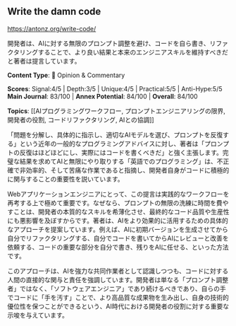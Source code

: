 ## Write the damn code

https://antonz.org/write-code/

開発者は、AIに対する無限のプロンプト調整を避け、コードを自ら書き、リファクタリングすることで、より良い結果と本来のエンジニアスキルを維持すべきだと著者は提言しています。

**Content Type**: 💭 Opinion & Commentary

**Scores**: Signal:4/5 | Depth:3/5 | Unique:4/5 | Practical:5/5 | Anti-Hype:5/5
**Main Journal**: 83/100 | **Annex Potential**: 84/100 | **Overall**: 84/100

**Topics**: [[AIプログラミングワークフロー, プロンプトエンジニアリングの限界, 開発者の役割, コードリファクタリング, AIとの協調]]

「問題を分解し、具体的に指示し、適切なAIモデルを選び、プロンプトを反復する」という近年の一般的なプログラミングアドバイスに対し、著者は「プロンプトの反復はほどほどにし、実際にはコードを書くべきだ」と強く主張します。完璧な結果を求めてAIと無限にやり取りする「英語でのプログラミング」は、不正確で非効率的、そして苦痛な作業であると指摘し、開発者自身がコードに積極的に関与することの重要性を説いています。

Webアプリケーションエンジニアにとって、この提言は実践的なワークフローを再考する上で極めて重要です。なぜなら、プロンプトの無限の洗練に時間を費やすことは、開発者の本質的なスキルを希薄化させ、最終的なコード品質や生産性にも悪影響を及ぼすからです。著者は、AIをより効果的に活用するための具体的なアプローチを提案しています。例えば、AIに初期バージョンを生成させてから自分でリファクタリングする、自分でコードを書いてからAIにレビューと改善を依頼する、コードの重要な部分を自分で書き、残りをAIに任せる、といった方法です。

このアプローチは、AIを強力な共同作業者として認識しつつも、コードに対する人間の直接的な関与と責任を強調しています。開発者は単なる「プロンプト調整者」ではなく、「ソフトウェアエンジニア」であり続けるべきであり、自らの手でコードに「手を汚す」ことで、より高品質な成果物を生み出し、自身の技術的優位性を保つことができるという、AI時代における開発者の役割に対する重要な示唆を与えています。